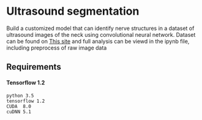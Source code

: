# Ultrasound segmentation
Build a customized model that can identify nerve structures in a dataset of ultrasound images of the neck using convolutional neural network.
Dataset can be found on [This site](https://www.kaggle.com/c/ultrasound-nerve-segmentation)
and full analysis can be viewd in the ipynb file, including preprocess of raw image data

## Requirements
#### Tensorflow 1.2
```
python 3.5
tensorflow 1.2
CUDA  8.0
cuDNN 5.1
```






